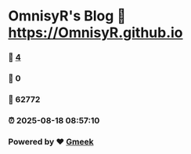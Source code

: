 # OmnisyR's Blog :link: https://OmnisyR.github.io 
### :page_facing_up: [4](https://OmnisyR.github.io/tag.html) 
### :speech_balloon: 0 
### :hibiscus: 62772 
### :alarm_clock: 2025-08-18 08:57:10 
### Powered by :heart: [Gmeek](https://github.com/Meekdai/Gmeek)
